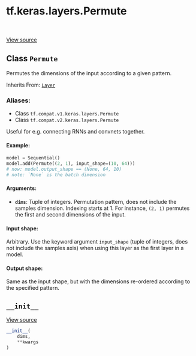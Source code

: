 <div itemscope itemtype="http://developers.google.com/ReferenceObject">
<meta itemprop="name" content="tf.keras.layers.Permute" />
<meta itemprop="path" content="Stable" />
<meta itemprop="property" content="__init__"/>
</div>

# tf.keras.layers.Permute

<!-- Insert buttons -->

<table class="tfo-notebook-buttons tfo-api" align="left">
</table>

<a target="_blank" href="/code/stable/tensorflow/python/keras/layers/core.py">View source</a>



## Class `Permute`

<!-- Start diff -->
Permutes the dimensions of the input according to a given pattern.

Inherits From: [`Layer`](../../../tf/keras/layers/Layer.md)

### Aliases:

* Class `tf.compat.v1.keras.layers.Permute`
* Class `tf.compat.v2.keras.layers.Permute`


<!-- Placeholder for "Used in" -->

Useful for e.g. connecting RNNs and convnets together.

#### Example:



```python
model = Sequential()
model.add(Permute((2, 1), input_shape=(10, 64)))
# now: model.output_shape == (None, 64, 10)
# note: `None` is the batch dimension
```

#### Arguments:


* <b>`dims`</b>: Tuple of integers. Permutation pattern, does not include the
  samples dimension. Indexing starts at 1.
  For instance, `(2, 1)` permutes the first and second dimensions
  of the input.


#### Input shape:

Arbitrary. Use the keyword argument `input_shape`
(tuple of integers, does not include the samples axis)
when using this layer as the first layer in a model.



#### Output shape:

Same as the input shape, but with the dimensions re-ordered according
to the specified pattern.


<h2 id="__init__"><code>__init__</code></h2>

<a target="_blank" href="/code/stable/tensorflow/python/keras/layers/core.py">View source</a>

``` python
__init__(
    dims,
    **kwargs
)
```






